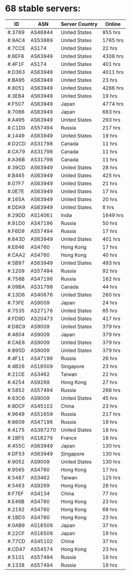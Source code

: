 # 68 stable servers:

| ID | ASN | Server Country | Online |
| ------ | ------ | ------ | ------ |
| #.3769 | AS46844 | United States | 955 hrs |
| #.9AC4 | AS53889 | United States | 1765 hrs |
| #.7CCE | AS174 | United States | 22 hrs |
| #.6EF8 | AS63949 | United States | 4308 hrs |
| #.4F1F | AS174 | United States | 401 hrs |
| #.D363 | AS63949 | United States | 4011 hrs |
| #.BA95 | AS63949 | United States | 23 hrs |
| #.8051 | AS63949 | United States | 4266 hrs |
| #.3EB4 | AS63949 | United States | 19 hrs |
| #.F507 | AS63949 | Japan | 4774 hrs |
| #.7066 | AS63949 | Japan | 683 hrs |
| #.A495 | AS63949 | United States | 293 hrs |
| #.C1D0 | AS57494 | Russia | 217 hrs |
| #.1449 | AS63949 | United States | 19 hrs |
| #.D2CD | AS31798 | Canada | 11 hrs |
| #.CA79 | AS31798 | Canada | 11 hrs |
| #.A36B | AS31798 | Canada | 11 hrs |
| #.39CD | AS63949 | United States | 28 hrs |
| #.B445 | AS63949 | United States | 425 hrs |
| #.07F7 | AS63949 | United States | 21 hrs |
| #.0E7E | AS63949 | United States | 17 hrs |
| #.165A | AS63949 | United States | 20 hrs |
| #.DDA9 | AS63949 | United States | 8 hrs |
| #.29DD | AS14061 | India | 1649 hrs |
| #.91D0 | AS47196 | Russia | 50 hrs |
| #.F6D9 | AS57494 | Russia | 17 hrs |
| #.643D | AS63949 | United States | 401 hrs |
| #.E846 | AS4760 | Hong Kong | 17 hrs |
| #.CAA2 | AS4760 | Hong Kong | 40 hrs |
| #.5B97 | AS63949 | United States | 493 hrs |
| #.1209 | AS57494 | Russia | 92 hrs |
| #.758B | AS47196 | Russia | 162 hrs |
| #.09BA | AS31798 | Canada | 44 hrs |
| #.13D6 | AS40676 | United States | 260 hrs |
| #.73FE | AS9009 | Japan | 24 hrs |
| #.7535 | AS27176 | United States | 85 hrs |
| #.FD9D | AS20473 | United States | 417 hrs |
| #.D8C9 | AS9009 | United States | 379 hrs |
| #.4804 | AS9009 | Japan | 379 hrs |
| #.CAE8 | AS9009 | United States | 379 hrs |
| #.895D | AS9009 | United States | 379 hrs |
| #.4F11 | AS47196 | Russia | 26 hrs |
| #.4B26 | AS16509 | Singapore | 23 hrs |
| #.21CE | AS3462 | Taiwan | 22 hrs |
| #.4254 | AS9269 | Hong Kong | 27 hrs |
| #.5852 | AS57494 | Russia | 288 hrs |
| #.63C6 | AS9009 | United States | 45 hrs |
| #.8DCF | AS45102 | China | 23 hrs |
| #.9649 | AS51659 | Russia | 217 hrs |
| #.8609 | AS47196 | Russia | 19 hrs |
| #.4175 | AS397270 | United States | 18 hrs |
| #.1BF5 | AS16276 | France | 18 hrs |
| #.455C | AS63949 | Japan | 130 hrs |
| #.DF53 | AS63949 | Singapore | 130 hrs |
| #.9052 | AS9009 | United States | 130 hrs |
| #.9565 | AS4760 | Hong Kong | 17 hrs |
| #.5487 | AS3462 | Taiwan | 125 hrs |
| #.5463 | AS9269 | Hong Kong | 28 hrs |
| #.F7EF | AS4134 | China | 77 hrs |
| #.E46B | AS4760 | Hong Kong | 23 hrs |
| #.2192 | AS4760 | Hong Kong | 68 hrs |
| #.1BD3 | AS4760 | Hong Kong | 23 hrs |
| #.0AB9 | AS16509 | Japan | 37 hrs |
| #.22CF | AS16509 | Japan | 19 hrs |
| #.77CD | AS45102 | China | 37 hrs |
| #.CD47 | AS54574 | Hong Kong | 23 hrs |
| #.5101 | AS57494 | Russia | 19 hrs |
| #.1338 | AS57494 | Russia | 19 hrs |

